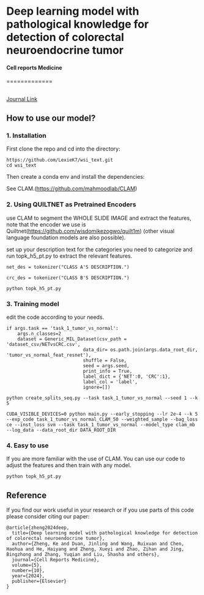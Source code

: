 # Deep learning model with pathological knowledge for detection of colorectal neuroendocrine tumor
#### Cell reports Medicine 

=============

## 
[Journal Link](https://www.cell.com/cell-reports-medicine/fulltext/S2666-3791(24)00532-9?_returnURL=https%3A%2F%2Flinkinghub.elsevier.com%2Fretrieve%2Fpii%2FS2666379124005329%3Fshowall%3Dtrue)


## How to use our model?

### 1. Installation

First clone the repo and cd into the directory:

```
https://github.com/LexieK7/wsi_text.git
cd wsi_text
```

Then create a conda env and install the dependencies:

See CLAM.(https://github.com/mahmoodlab/CLAM)

### 2. Using QUILTNET as Pretrained Encoders

use CLAM to segment the WHOLE SLIDE IMAGE and extract the features, note that the encoder we use is Quiltnet(https://github.com/wisdomikezogwo/quilt1m) (other visual language foundation models are also possible).

set up your description text for the categories you need to categorize and run topk_h5_pt.py to extract the relevant features.


```
net_des = tokenizer("CLASS A'S DESCRIPTION.")

crc_des = tokenizer("CLASS B'S DESCRIPTION.")

```

```
python topk_h5_pt.py
```

### 3. Training model

edit the code according to your needs.

```
if args.task == 'task_1_tumor_vs_normal':
    args.n_classes=2
    dataset = Generic_MIL_Dataset(csv_path = 'dataset_csv/NETvsCRC.csv',
                            data_dir= os.path.join(args.data_root_dir, 'tumor_vs_normal_feat_resnet'),
                            shuffle = False, 
                            seed = args.seed, 
                            print_info = True,
                            label_dict = {'NET':0, 'CRC':1},
                            label_col = 'label',
                            ignore=[])
```

```
python create_splits_seq.py --task task_1_tumor_vs_normal --seed 1 --k 5
```
```
CUDA_VISIBLE_DEVICES=0 python main.py --early_stopping --lr 2e-4 --k 5 --exp_code task_1_tumor_vs_normal_CLAM_50 --weighted_sample --bag_loss ce --inst_loss svm --task task_1_tumor_vs_normal --model_type clam_mb --log_data --data_root_dir DATA_ROOT_DIR 
```

### 4. Easy to use

If you are more familiar with the use of CLAM. You can use our code to adjust the features and then train with any model.


```
python topk_h5_pt.py
```

## Reference

If you find our work useful in your research or if you use parts of this code please consider citing our paper:

```
@article{zheng2024deep,
  title={Deep learning model with pathological knowledge for detection of colorectal neuroendocrine tumor},
  author={Zheng, Ke and Duan, Jinling and Wang, Ruixuan and Chen, Haohua and He, Haiyang and Zheng, Xueyi and Zhao, Zihan and Jing, Bingzhong and Zhang, Yuqian and Liu, Shasha and others},
  journal={Cell Reports Medicine},
  volume={5},
  number={10},
  year={2024},
  publisher={Elsevier}
}
```
